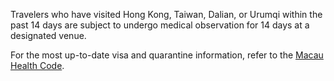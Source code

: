 Travelers who have visited Hong Kong, Taiwan, Dalian, or Urumqi within the past 14 days are subject to undergo medical observation for 14 days at a designated venue.

For the most up-to-date visa and quarantine information, refer to the [Macau Health Code](https://www.ssm.gov.mo/portal/).
